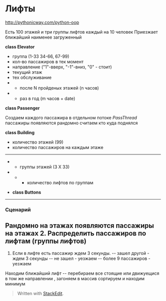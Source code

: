 # Лифты
http://pythonicway.com/python-oop

Есть 100 этажей и три группы лифтов каждый на 10 человек
Приезжает ближайший наименее загруженный 

**class Elevator**
- группа (1-33 34-66, 67-99)
- кол-во пассажиров в тек момент
- направление ("1"-вверх, "-1"-вниз, "0" - стоит)
- текущий этаж
- тех обслуживание 
- - после N пройденых этажей (n часов)
- - раз в год (m часов + date)



**class Passenger**

Создаем каждого пассажира в отдельном потоке
*PassThread* 
пассажиры появляются рандомно 
считаем кто куда поднялся

**class Building**
- количество этажей (99)
 - количество пассажиров на каждым этаже 
 - -----------
 
- - группы этажей (3 Х 33)
- - - количество лифтов по группам


- **class Buttons**
--------------------------------------


### Сценарий
Рандомно на этажах появляются пассажиры на этажах
2. Распределить пассажиров по лифтам (группы лифтов)
 -- 
 1. Если в лифте есть пассажир ждем 3 секунды. 
	 -- зашел другой - ждем 3 секунды
	 -- не зашел - уезжаем
	 -- более 9 пассажиров - уезжаем

Находим ближайший лифт
-- перебираем все стоящие или 
движуещися в том же направлении
, загоняем в массив сортируем и находим минимум
	 
> Written with [StackEdit](https://stackedit.io/).
